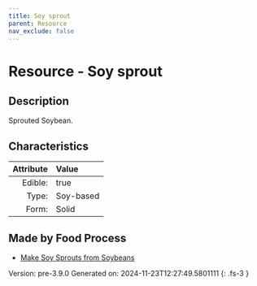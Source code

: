 ```yaml
---
title: Soy sprout
parent: Resource
nav_exclude: false
---
```

# Resource - Soy sprout

## Description
Sprouted Soybean.

## Characteristics

| Attribute      | Value |
|--------:|:------|
|Edible:|true|
|Type:|Soy-based|
|Form:|Solid|
 



## Made by Food Process

- [Make Soy Sprouts from Soybeans](../food/make-soy-sprouts-from-soybeans.html)

    

Version: pre-3.9.0 Generated on: 2024-11-23T12:27:49.5801111
{: .fs-3 }

